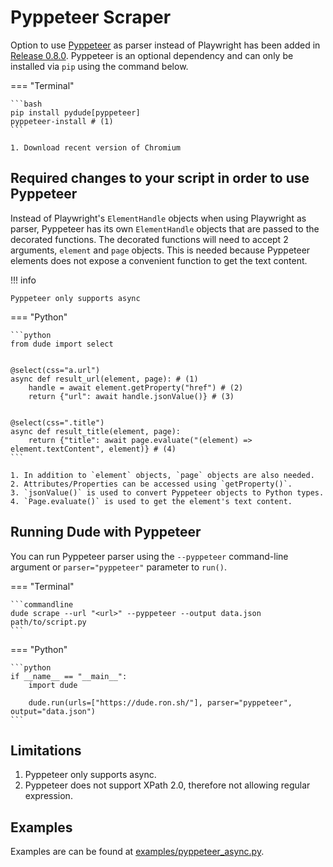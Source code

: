 # Pyppeteer Scraper

Option to use [Pyppeteer](https://github.com/pyppeteer/pyppeteer) as parser instead of Playwright has been added in [Release 0.8.0](https://github.com/roniemartinez/dude/releases/tag/0.8.0).
Pyppeteer is an optional dependency and can only be installed via `pip` using the command below.

=== "Terminal"

    ```bash
    pip install pydude[pyppeteer]
    pyppeteer-install # (1)
    ```

    1. Download recent version of Chromium

## Required changes to your script in order to use Pyppeteer

Instead of Playwright's `ElementHandle` objects when using Playwright as parser, Pyppeteer has its own `ElementHandle` objects that are passed to the decorated functions.
The decorated functions will need to accept 2 arguments, `element` and `page` objects. 
This is needed because Pyppeteer elements does not expose a convenient function to get the text content.

!!! info

    Pyppeteer only supports async

=== "Python"

    ```python
    from dude import select


    @select(css="a.url")
    async def result_url(element, page): # (1)
        handle = await element.getProperty("href") # (2)
        return {"url": await handle.jsonValue()} # (3)
    
    
    @select(css=".title")
    async def result_title(element, page):
        return {"title": await page.evaluate("(element) => element.textContent", element)} # (4)
    ```

    1. In addition to `element` objects, `page` objects are also needed.
    2. Attributes/Properties can be accessed using `getProperty()`.
    3. `jsonValue()` is used to convert Pyppeteer objects to Python types.
    4. `Page.evaluate()` is used to get the element's text content.

## Running Dude with Pyppeteer 

You can run Pyppeteer parser using the `--pyppeteer` command-line argument or `parser="pyppeteer"` parameter to `run()`.

=== "Terminal"

    ```commandline
    dude scrape --url "<url>" --pyppeteer --output data.json path/to/script.py
    ```

=== "Python"

    ```python
    if __name__ == "__main__":
        import dude

        dude.run(urls=["https://dude.ron.sh/"], parser="pyppeteer", output="data.json")
    ```

## Limitations

1. Pyppeteer only supports async.
2. Pyppeteer does not support XPath 2.0, therefore not allowing regular expression.

## Examples

Examples are can be found at [examples/pyppeteer_async.py](https://github.com/roniemartinez/dude/tree/master/examples/pyppeteer_async.py).
